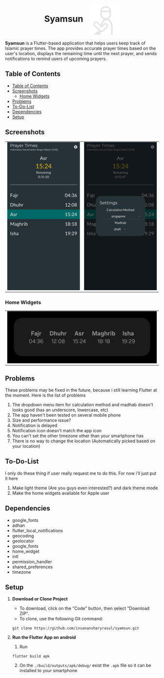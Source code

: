 <h1 align="center">Syamsun&nbsp;&nbsp;
    <img src="assets/icon/drawing2.svg" style="height: 100px" align="center">
</h1>

**Syamsun** is a Flutter-based application that helps users keep track of Islamic prayer times. The app provides accurate prayer times based on the user's location, displays the remaining time until the next prayer, and sends notifications to remind users of upcoming prayers.

## Table of Contents
- [Table of Contents](#table-of-contents)
- [Screenshots](#screenshots)
  - [Home Widgets](#home-widgets)
- [Problems](#problems)
- [To-Do-List](#to-do-list)
- [Dependencies](#dependencies)
- [Setup](#setup)

## Screenshots
<table>
    <tbody>
        <tr>
            <td><img src="assets/screenshots/ss1.png"></td>
            <td><img src="assets/screenshots/ss2.png"></td>
        </tr>
    </tbody>
</table>

### Home Widgets

<table>
    <tbody>
            <td><img src="assets/screenshots/ss3.png"></td>
    </tbody>
</table>


## Problems 

These problems may be fixed in the future, because i still learning Flutter at the moment. Here is the list of problems

1. The dropdown menu item for calculation method and madhab doesn't looks good (has an underscore, lowercase, etc)
2. The app haven't been tested on several mobile phone
3. Size and performance issue?
4. Notification is delayed
5. Notification icon doesn't match the app icon
6. You can't set the other timezone other than your smartphone has
7. There is no way to change the location (Automatically picked based on your location)

## To-Do-List

I only do these thing if user really request me to do this. For now i'll just put it here
1. Make light theme (Are you guys even interested?) and dark theme mode
2. Make the home widgets available for Apple user

## Dependencies

- google_fonts
- adhan
- flutter_local_notifications
- geocoding
- geolocator
- google_fonts
- home_widget
- intl
- permission_handler
- shared_preferences
- timezone


## Setup

1. **Download or Clone Project**
   - To download, click on the "Code" button, then select "Download ZIP".
   - To clone, use the following Git command: 
   ```
   git clone https://github.com/insanansharyrasul/syamsun.git
   ```

1. **Run the Flutter App on android**
    1. Run 
    ```
    flutter build apk
    ```
    2. On the `./build/outputs/apk/debug/` exist the `.apk` file so it can be installed to your smartphone
